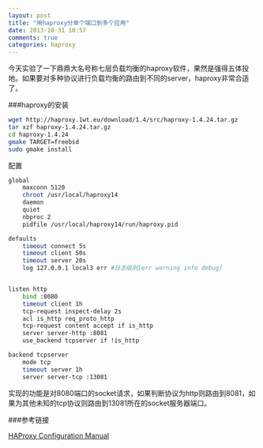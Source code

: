 ```yaml
---
layout: post
title: "用haproxy分单个端口到多个应用"
date: 2013-10-31 10:57
comments: true
categories: haproxy
---
```

今天实验了一下鼎鼎大名号称七层负载均衡的haproxy软件，果然是强得五体投地。如果要对多种协议进行负载均衡的路由到不同的server，haproxy非常合适了。

<!-- more -->

###haproxy的安装

```bash
wget http://haproxy.1wt.eu/download/1.4/src/haproxy-1.4.24.tar.gz
tar xzf haproxy-1.4.24.tar.gz
cd haproxy-1.4.24
gmake TARGET=freebsd
sudo gmake install
```

配置

```bash
global
    maxconn 5120
    chroot /usr/local/haproxy14
    daemon
    quiet
    nbproc 2
    pidfile /usr/local/haproxy14/run/haproxy.pid

defaults
    timeout connect 5s
    timeout client 50s
    timeout server 20s
    log 127.0.0.1 local3 err #日志级别[err warning info debug]


listen http
    bind :8080
    timeout client 1h
    tcp-request inspect-delay 2s
    acl is_http req_proto_http
    tcp-request content accept if is_http
    server server-http :8081
    use_backend tcpserver if !is_http

backend tcpserver
    mode tcp
    timeout server 1h
    server server-tcp :13081
```

实现的功能是对8080端口的socket请求，如果判断协议为http则路由到8081，如果为其他未知的tcp协议则路由到13081所在的socket服务器端口。

###参考链接

[HAProxy Configuration Manual](http://cbonte.github.io/haproxy-dconv/configuration-1.4.html)
